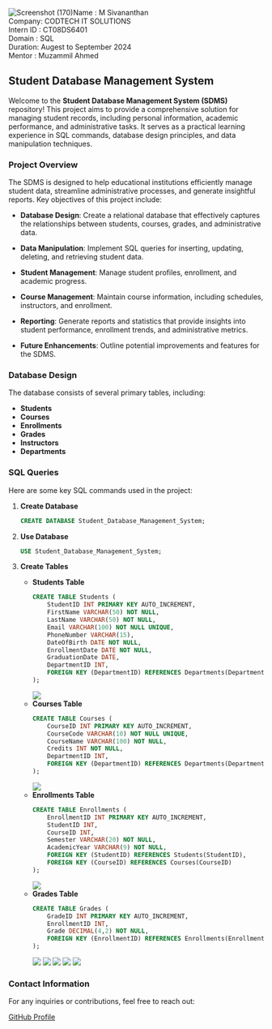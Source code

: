![Screenshot (170)](https://github.com/user-attachments/assets/fcd3bd8b-e729-4e27-9085-bfcbf1ab27da)Name      : M Sivananthan 
<BR>
Company: CODTECH IT SOLUTIONS
<BR>
Intern ID : CT08DS6401
<BR>
Domain  : SQL
<BR>
Duration: Augest to September 2024
<BR>
Mentor : Muzammil Ahmed
## Student Database Management System

Welcome to the **Student Database Management System (SDMS)** repository! This project aims to provide a comprehensive solution for managing student records, including personal information, academic performance, and administrative tasks. It serves as a practical learning experience in SQL commands, database design principles, and data manipulation techniques.

### **Project Overview**

The SDMS is designed to help educational institutions efficiently manage student data, streamline administrative processes, and generate insightful reports. Key objectives of this project include:

- **Database Design**: Create a relational database that effectively captures the relationships between students, courses, grades, and administrative data.
  
- **Data Manipulation**: Implement SQL queries for inserting, updating, deleting, and retrieving student data.
  
- **Student Management**: Manage student profiles, enrollment, and academic progress.
  
- **Course Management**: Maintain course information, including schedules, instructors, and enrollment.
  
- **Reporting**: Generate reports and statistics that provide insights into student performance, enrollment trends, and administrative metrics.
  
- **Future Enhancements**: Outline potential improvements and features for the SDMS.

### **Database Design**

The database consists of several primary tables, including:

- **Students**
- **Courses**
- **Enrollments**
- **Grades**
- **Instructors**
- **Departments**

### **SQL Queries**

Here are some key SQL commands used in the project:

1. **Create Database**
   ```sql
   CREATE DATABASE Student_Database_Management_System;
   ```

2. **Use Database**
   ```sql
   USE Student_Database_Management_System;
   ```

3. **Create Tables**
   - **Students Table**
     ```sql
     CREATE TABLE Students (
         StudentID INT PRIMARY KEY AUTO_INCREMENT,
         FirstName VARCHAR(50) NOT NULL,
         LastName VARCHAR(50) NOT NULL,
         Email VARCHAR(100) NOT NULL UNIQUE,
         PhoneNumber VARCHAR(15),
         DateOfBirth DATE NOT NULL,
         EnrollmentDate DATE NOT NULL,
         GraduationDate DATE,
         DepartmentID INT,
         FOREIGN KEY (DepartmentID) REFERENCES Departments(DepartmentID)
     );
     ```
     <img src="Screenshot (163).png">
   - **Courses Table**
     ```sql
     CREATE TABLE Courses (
         CourseID INT PRIMARY KEY AUTO_INCREMENT,
         CourseCode VARCHAR(10) NOT NULL UNIQUE,
         CourseName VARCHAR(100) NOT NULL,
         Credits INT NOT NULL,
         DepartmentID INT,
         FOREIGN KEY (DepartmentID) REFERENCES Departments(DepartmentID)
     );
     ```
     <img src="Screenshot (164).png">
   - **Enrollments Table**
     ```sql
     CREATE TABLE Enrollments (
         EnrollmentID INT PRIMARY KEY AUTO_INCREMENT,
         StudentID INT,
         CourseID INT,
         Semester VARCHAR(20) NOT NULL,
         AcademicYear VARCHAR(9) NOT NULL,
         FOREIGN KEY (StudentID) REFERENCES Students(StudentID),
         FOREIGN KEY (CourseID) REFERENCES Courses(CourseID)
     );
     ```
     <img src="Screenshot (165).png">
   - **Grades Table**
     ```sql
     CREATE TABLE Grades (
         GradeID INT PRIMARY KEY AUTO_INCREMENT,
         EnrollmentID INT,
         Grade DECIMAL(4,2) NOT NULL,
         FOREIGN KEY (EnrollmentID) REFERENCES Enrollments(EnrollmentID)
     );
     ```
     <img src="Screenshot (166).png">
     <img src="Screenshot (167).png">
     <img src="Screenshot (168).png">
     <img src="Screenshot (169).png">
     <img src="Screenshot (170).png">
### **Contact Information**
     
For any inquiries or contributions, feel free to reach out:

[GitHub Profile](https://github.com/MSivananthan)

